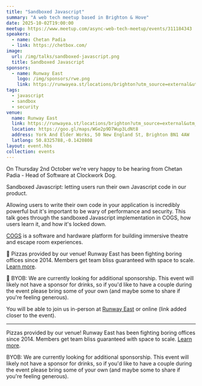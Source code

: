 ```yaml
---
title: "Sandboxed Javascript"
summary: "A web tech meetup based in Brighton & Hove"
date: 2025-10-02T19:00:00
meetup: https://www.meetup.com/async-web-tech-meetup/events/311184343
speakers:
  - name: Chetan Padia
  - link: https://chetbox.com/
image:
  url: /img/talks/sandboxed-javascript.png
  title: Sandboxed Javascript
sponsors:
  - name: Runway East
    logo: /img/sponsors/rwe.png
    link: https://runwayea.st/locations/brighton?utm_source=external&utm_medium=event&utm_campaign=sponsorship
tags:
  - javascript
  - sandbox
  - security
venue:
  name: Runway East
  link: https://runwayea.st/locations/brighton?utm_source=external&utm_medium=event&utm_campaign=sponsorship
  location: https://goo.gl/maps/WGe2p9D7Wup3LdNt8
  address: York And Elder Works, 50 New England St, Brighton BN1 4AW
  latlong: 50.8325788,-0.1420808
layout: event.hbs
collection: events
---
```


On Thursday 2nd October we're very happy to be hearing from Chetan Padia - Head of Software at Clockwork Dog.

Sandboxed Javascript: letting users run their own Javascript code in our product.

Allowing users to write their own code in your application is incredibly powerful but it's important to be wary of performance and security. This talk goes through the sandboxed Javascript implementation in COGS, how users learn it, and how it's locked down.

[COGS](https://cogs.show/) is a software and hardware platform for building immersive theatre and escape room experiences.

🍕 Pizzas provided by our venue! Runway East has been fighting boring offices since 2014. Members get team bliss guaranteed with space to scale. [Learn more](https://runwayea.st/locations/brighton?utm_source=external&utm_medium=event&utm_campaign=sponsorship).

🍻 BYOB: We are currently looking for additional sponsorship. This event will likely not have a sponsor for drinks, so if you'd like to have a couple during the event please bring some of your own (and maybe some to share if you're feeling generous).

You will be able to join us in-person at [Runway East](https://runwayea.st/locations/brighton?utm_source=external&utm_medium=event&utm_campaign=sponsorship) or online (link added closer to the event).

---

Pizzas provided by our venue! Runway East has been fighting boring offices since 2014. Members get team bliss guaranteed with space to scale. [Learn more](https://runwayea.st/locations/brighton?utm_source=external&utm_medium=event&utm_campaign=sponsorship).

BYOB: We are currently looking for additional sponsorship. This event will likely not have a sponsor for drinks, so if you'd like to have a couple during the event please bring some of your own (and maybe some to share if you're feeling generous).
